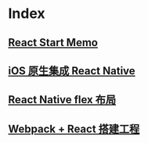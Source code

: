 # Index

## [React Start Memo](./React%20Start%20Memo.md)
## [iOS 原生集成 React Native](./iOS%20原生集成%20React%20Native.md)
## [React Native flex 布局](./React%20Native%20flex%20布局.md)
## [Webpack + React 搭建工程](./React%20+%20React%20搭建工程.md)


